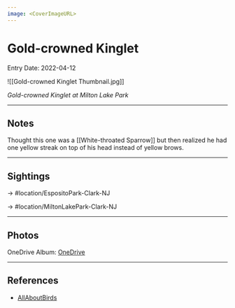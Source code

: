 ```yaml
---
image: <CoverImageURL>
---
```


# Gold-crowned Kinglet
Entry Date: 2022-04-12 


![[Gold-crowned Kinglet Thumbnail.jpg]]

*Gold-crowned Kinglet at Milton Lake Park*

---------------------------------------------------------------
## Notes
Thought this one was a [[White-throated Sparrow]] but then realized he had one yellow streak on top of his head instead of yellow brows.

---------------------------------------------------------------
## Sightings

-> #location/EspositoPark-Clark-NJ 

-> #location/MiltonLakePark-Clark-NJ 

---------------------------------------------------------------
## Photos
OneDrive Album: [OneDrive](https://1drv.ms/u/s!AvaIuMdCo_w-z2gVJg1zSR3m3hFe?e=pcc0ji)

---------------------------------------------------------------
## References
- [AllAboutBirds](https://www.allaboutbirds.org/guide/Golden-crowned_Kinglet/overview)